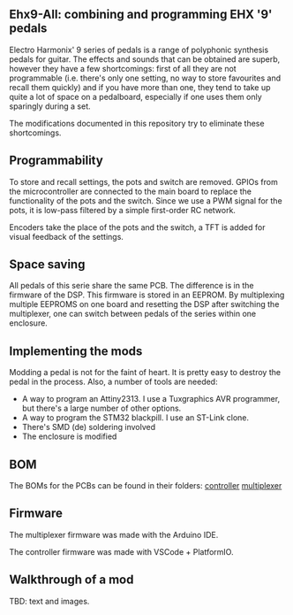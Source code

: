 ## Ehx9-All: combining and programming EHX '9' pedals

Electro Harmonix' 9 series of pedals is a range of polyphonic synthesis pedals for guitar. The
effects and sounds that can be obtained are superb, however they have a few shortcomings: 
first of all they are not programmable (i.e. there's only one setting, no way to store 
favourites and recall them quickly) and if you have more than one, they tend to take
up quite a lot of space on a pedalboard, especially if one uses them only sparingly
during a set.

The modifications documented in this repository try to eliminate these shortcomings.

## Programmability

To store and recall settings, the pots and switch are removed. GPIOs from the
microcontroller are connected to the main board to replace the functionality of
the pots and the switch. Since we use a PWM signal for the pots, it is low-pass
filtered by a simple first-order RC network.

Encoders take the place of the pots and the switch, a TFT is added for visual 
feedback of the settings.

## Space saving

All pedals of this serie share the same PCB. The difference is in the firmware of the
DSP. This firmware is stored in an EEPROM. By multiplexing multiple EEPROMS on one
board and resetting the DSP after switching the multiplexer, one can switch between
pedals of the series within one enclosure.

## Implementing the mods

Modding a pedal is not for the faint of heart. It is pretty easy to destroy the pedal
in the process. Also, a number of tools are needed:

* A way to program an Attiny2313. I use a Tuxgraphics AVR programmer, but there's a large number of other options.
* A way to program the STM32 blackpill. I use an ST-Link clone.
* There's SMD (de) soldering involved
* The enclosure is modified

## BOM

The BOMs for the PCBs can be found in their folders:
[controller](./controller-pcb/ibom.html)
[multiplexer](./multiplexer-pcb/ibom.html)

## Firmware

The multiplexer firmware was made with the Arduino IDE.

The controller firmware was made with VSCode + PlatformIO.

## Walkthrough of a mod

TBD: text and images.
